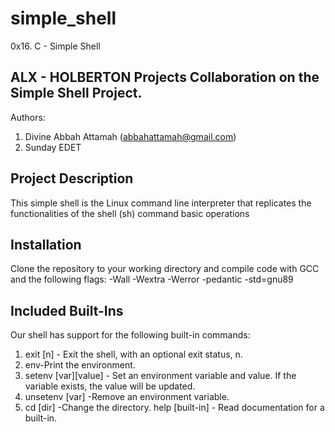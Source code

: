 # simple_shell
0x16. C - Simple Shell

## ALX - HOLBERTON Projects Collaboration on the Simple Shell Project.
Authors: 
1. Divine Abbah Attamah (abbahattamah@gmail.com)
2. Sunday EDET

## Project Description

This simple shell is the Linux command line interpreter that replicates the functionalities of the shell (sh) command basic operations



## Installation
Clone the repository to your working directory and compile code with GCC and the following flags: -Wall -Wextra -Werror -pedantic -std=gnu89


## Included Built-Ins

Our shell has support for the following built-in commands:
1. exit [n] - Exit the shell, with an optional exit status, n.
2. env-Print the environment.
3. setenv [var][value] - Set an environment variable and value. If the variable exists, the value will be updated. 
4. unsetenv [var] -Remove an environment variable.
5. cd [dir] -Change the directory. help [built-in] - Read documentation for a built-in.
